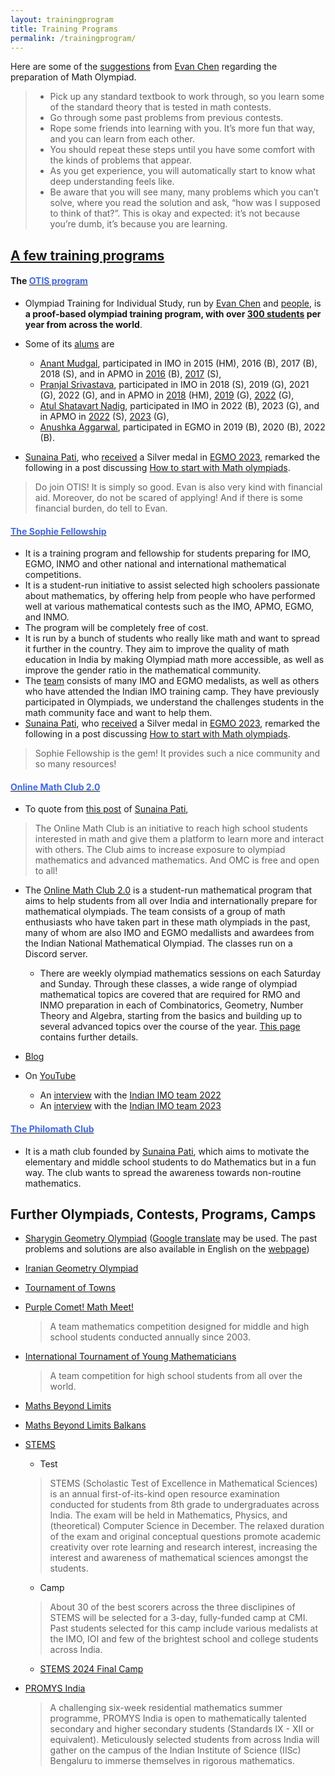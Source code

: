 ```yaml
---
layout: trainingprogram
title: Training Programs
permalink: /trainingprogram/
---
```


Here are some of the [suggestions](https://web.evanchen.cc/faq-contest.html#C-0) from [Evan Chen](https://web.evanchen.cc/) regarding the preparation of Math Olympiad. 

> * Pick up any standard textbook to work through, so you learn some of the standard theory that is tested in math contests. 
> * Go through some past problems from previous contests. 
> * Rope some friends into learning with you. It’s more fun that way, and you can learn from each other. 
> * You should repeat these steps until you have some comfort with the kinds of problems that appear.
> * As you get experience, you will automatically start to know what deep understanding feels like. 
> * Be aware that you will see many, many problems which you can’t solve, where you read the solution and ask, “how was I supposed to think of that?”. This is okay and expected: it’s not because you’re dumb, it’s because you are learning.

<!--
> [!NOTE]
> The above are some of the [suggestions](https://web.evanchen.cc/faq-contest.html#C-0) from Evan Chen.
-->

## [A few training programs](https://jpsaha.github.io/MOTP/resources/)

#### The [<span style="color: royalblue"> **OTIS program**</span>](https://web.evanchen.cc/otis.html)
  * Olympiad Training for Individual Study, run by [Evan Chen](https://web.evanchen.cc/) and [people](https://web.evanchen.cc/otis.html#people), is **a proof-based olympiad training program, with over [300 students](https://web.evanchen.cc/upload/public-CV.pdf) per year from across the world**.
  * Some of its [alums](https://web.evanchen.cc/otis.html#staff) are 
    * [Anant Mudgal](https://www.imo-official.org/participant_r.aspx?id=25764), participated in IMO in 2015 (HM), 2016 (B), 2017 (B), 2018 (S), and in APMO in [2016](https://www.apmo-official.org/country_report/IND/2016) (B), [2017](https://www.apmo-official.org/country_report/IND/2017) (S),
    * [Pranjal Srivastava](https://www.imo-official.org/participant_r.aspx?id=28249), participated in IMO in 2018 (S), 2019 (G), 2021 (G), 2022 (G), and in APMO in [2018](https://www.apmo-official.org/country_report/IND/2018) (HM), [2019](https://www.apmo-official.org/country_report/IND/2019) (G), [2022](https://www.apmo-official.org/country_report/IND/2022) (G), 
    * [Atul Shatavart Nadig](https://www.imo-official.org/participant_r.aspx?id=31725), participated in IMO in 2022 (B), 2023 (G), and in APMO in [2022](https://www.apmo-official.org/country_report/IND/2022) (S), [2023](https://www.apmo-official.org/country_report/IND/2023) (G),
    * [Anushka Aggarwal](https://www.egmo.org/people/person1429/), participated in EGMO in 2019 (B), 2020 (B), 2022 (B).
   
  * [Sunaina Pati](https://www.cmi.ac.in/people/student-profile.php?id=sunaina.ug2023), who [received](https://www.egmo.org/people/person2282/) a Silver medal in [EGMO 2023](https://www.egmo.org/egmos/egmo12/), remarked the following in a post discussing [How to start with Math olympiads](https://www.omath.club/2022/03/how%20to%20start%20with%20math%20olympiads.html).
   > Do join OTIS! It is simply so good. Evan is also very kind with financial aid. Moreover, do not be scared of applying! And if there is some financial burden, do tell to Evan.

#### [<span style="color: royalblue"> **The Sophie Fellowship**</span>](https://www.sophiefellowship.in/home)
  * It is a training program and fellowship for students preparing for IMO, EGMO, INMO and other national and international mathematical competitions.
  * It is a student-run initiative to assist selected high schoolers passionate about mathematics, by offering help from people who have performed well at various mathematical contests such as the IMO, APMO, EGMO, and INMO.
  * The program will be completely free of cost.
  * It is run by a bunch of students who really like math and want to spread it further in the country. They aim to improve the quality of math education in India by making Olympiad math more accessible, as well as improve the gender ratio in the mathematical community.
  * The [team](https://www.sophiefellowship.in/team) consists of many IMO and EGMO medalists, as well as others who have attended the Indian IMO training camp. They have previously participated in Olympiads, we understand the challenges students in the math community face and want to help them. 
  * [Sunaina Pati](https://www.cmi.ac.in/people/student-profile.php?id=sunaina.ug2023), who [received](https://www.egmo.org/people/person2282/) a Silver medal in [EGMO 2023](https://www.egmo.org/egmos/egmo12/), remarked the following in a post discussing [How to start with Math olympiads](https://www.omath.club/2022/03/how%20to%20start%20with%20math%20olympiads.html).
   > Sophie Fellowship is the gem! It provides such a nice community and so many resources!

#### [<span style="color: royalblue"> **Online Math Club 2.0**</span>](https://sites.google.com/view/online-math-club)
* To quote from [this post](https://sunainalovesmath.blogspot.com/2022/05/reflecting-on-past.html) of [Sunaina Pati](https://www.cmi.ac.in/people/student-profile.php?id=sunaina.ug2023), 
> The Online Math Club is an initiative to reach high school students interested in math and give them a platform to learn more and interact with others. The Club aims to increase exposure to olympiad mathematics and advanced mathematics. And OMC is free and open to all!
* The [Online Math Club 2.0](https://sites.google.com/view/online-math-club/home?authuser=0) is a student-run mathematical program that aims to help students from all over India and internationally prepare for mathematical olympiads. The team consists of a group of math enthusiasts who have taken part in these math olympiads in the past, many of whom are also IMO and EGMO medallists and awardees from the Indian National Mathematical Olympiad. The classes run on a Discord server.
  * There are weekly olympiad mathematics sessions on each Saturday and Sunday. Through these classes, a wide range of olympiad mathematical topics are covered that are required for RMO and INMO preparation in each of Combinatorics, Geometry, Number Theory and Algebra, starting from the basics and building up to several advanced topics over the course of the year. [This page](https://sites.google.com/view/online-math-club/overview?authuser=0) contains further details. 

* [Blog](https://www.omath.club/)
* On [YouTube](https://www.youtube.com/@omath)
    * An [interview](https://www.youtube.com/watch?v=OwZ8nx54a20) with the [Indian IMO team 2022](https://www.imo-official.org/team_r.aspx?code=IND&year=2022)
    * An [interview](https://www.youtube.com/watch?v=HSuWLw4l_yY) with the [Indian IMO team 2023](https://www.imo-official.org/team_r.aspx?code=IND&year=2023)

#### [<span style="color: royalblue"> **The Philomath Club**</span>](https://thephillomathclub.weebly.com/)
* It is a math club founded by [Sunaina Pati](https://www.cmi.ac.in/people/student-profile.php?id=sunaina.ug2023), which aims to motivate the elementary and middle school students to do Mathematics but in a fun way. The club wants to spread the awareness towards non-routine mathematics.

## Further Olympiads, Contests, Programs, Camps

* [Sharygin Geometry Olympiad](https://geometry.ru/olimp/olimpsharygin.php) ([Google translate](https://translate.google.co.in/?sl=auto&tl=en&op=translate) may be used. The past problems and solutions are also available in English on the [webpage](https://geometry.ru/olimp/olimpsharygin.php))
* [Iranian Geometry Olympiad](https://igo-official.com/?lang=en)
* [Tournament of Towns](https://www.turgor.ru/en/)
* [Purple Comet! Math Meet!](https://purplecomet.org/)
  > A team mathematics competition designed for middle and high school students conducted annually since 2003. 

* [International Tournament of Young Mathematicians](https://www.itym.org/)
  > A team competition for high school students from all over the world. 
* [Maths Beyond Limits](https://mathsbeyondlimits.eu/mbl/)
* [Maths Beyond Limits Balkans](https://mathsbeyondlimits.eu/balkans/)
* [STEMS](https://tessellate.cmi.ac.in/stems/)
  * Test
  > STEMS (Scholastic Test of Excellence in Mathematical Sciences) is an annual first-of-its-kind open resource examination conducted for students from 8th grade to undergraduates across India. The exam will be held in Mathematics, Physics, and (theoretical) Computer Science in December. The relaxed duration of the exam and original conceptual questions promote academic creativity over rote learning and research interest, increasing the interest and awareness of mathematical sciences amongst the students.
  * Camp
  > About 30 of the best scorers across the three disclipines of STEMS will be selected for a 3-day, fully-funded camp at CMI. Past students selected for this camp include various medalists at the IMO, IOI and few of the brightest school and college students across India.
  * [STEMS 2024 Final Camp](https://www.youtube.com/playlist?list=PLNh_spmAPSMFiwJDjfWZVa_NQX6yohx-C)
* [PROMYS India](https://promys-india.org/)
  > A challenging six-week residential mathematics summer programme, PROMYS India is open to mathematically talented secondary and higher secondary students (Standards IX - XII or equivalent). Meticulously selected students from across India will gather on the campus of the Indian Institute of Science (IISc) Bengaluru to immerse themselves in rigorous mathematics.
  

